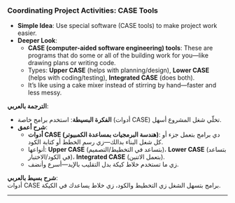 ### Coordinating Project Activities: CASE Tools

- **Simple Idea**: Use special software (CASE tools) to make project work easier.
- **Deeper Look**:
    - **CASE (computer-aided software engineering) tools**: These are programs that do some or all of the building work for you—like drawing plans or writing code.
    - Types: **Upper CASE** (helps with planning/design), **Lower CASE** (helps with coding/testing), **Integrated CASE** (does both).
    - It’s like using a cake mixer instead of stirring by hand—faster and less messy.

**الترجمة بالعربي**:

- **الفكرة البسيطة**: استخدم برامج خاصة (أدوات CASE) تخلّي شغل المشروع أسهل.
- **شرح أعمق**:
    - **أدوات CASE (هندسة البرمجيات بمساعدة الكمبيوتر)**: دي برامج بتعمل جزء أو كل شغل البناء بدالك—زي رسم الخطط أو كتابة الكود.
    - أنواعها: **Upper CASE** (بتساعد في التخطيط/التصميم)، **Lower CASE** (بتساعد في الكود/الاختبار)، **Integrated CASE** (بتعمل الاتنين).
    - زي ما تستخدم خلاط كيكة بدل التقليب بالإيد—أسرع وأنضف.

**شرح بسيط بالعربي**:  
أدوات CASE برامج بتسهل الشغل زي التخطيط والكود، زي خلاط يساعدك في الكيكة.

---
